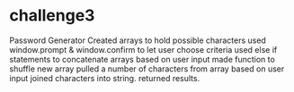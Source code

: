 # challenge3
Password Generator
Created arrays to hold possible characters
used window.prompt & window.confirm to let user choose criteria
used else if statements to concatenate arrays based on user input
made function to shuffle new array
pulled a number of characters from array based on user input
joined characters into string.
returned results.
